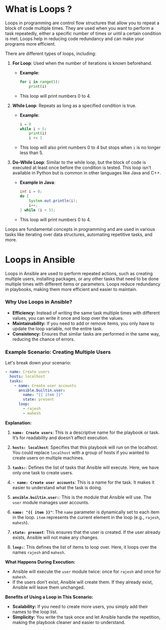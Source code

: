 # What is Loops ?

Loops in programming are control flow structures that allow you to repeat a block of code multiple times. They are used when you want to perform a task repeatedly, either a specific number of times or until a certain condition is met. Loops help in reducing code redundancy and can make your programs more efficient.

There are different types of loops, including:

1. **For Loop**: Used when the number of iterations is known beforehand.
   - **Example**: 
     ```python
     for i in range(5):
         print(i)
     ```
   - This loop will print numbers 0 to 4.

2. **While Loop**: Repeats as long as a specified condition is true.
   - **Example**: 
     ```python
     i = 0
     while i < 5:
         print(i)
         i += 1
     ```
   - This loop will also print numbers 0 to 4 but stops when `i` is no longer less than 5.

3. **Do-While Loop**: Similar to the while loop, but the block of code is executed at least once before the condition is tested. This loop isn't available in Python but is common in other languages like Java and C++.

   - **Example in Java**:
     ```java
     int i = 0;
     do {
         System.out.println(i);
         i++;
     } while (i < 5);
     ```
   - This loop will print numbers 0 to 4.

Loops are fundamental concepts in programming and are used in various tasks like iterating over data structures, automating repetitive tasks, and more.

# Loops in Ansible

Loops in Ansible are used to perform repeated actions, such as creating multiple users, installing packages, or any other tasks that need to be done multiple times with different items or parameters. Loops reduce redundancy in playbooks, making them more efficient and easier to maintain.

### Why Use Loops in Ansible?

- **Efficiency:** Instead of writing the same task multiple times with different values, you can write it once and loop over the values.
- **Maintainability:** If you need to add or remove items, you only have to update the loop variable, not the entire task.
- **Consistency:** Ensures that similar tasks are performed in the same way, reducing the chance of errors.

### Example Scenario: Creating Multiple Users

Let's break down your scenario:

```yaml
- name: Create users
  hosts: localhost
  tasks:
    - name: Create user accounts
      ansible.builtin.user:
        name: "{{ item }}"
        state: present
      loop:
        - rajesh
        - mahesh
```

**Explanation:**

1. **`name: Create users`**: This is a descriptive name for the playbook or task. It’s for readability and doesn’t affect execution.

2. **`hosts: localhost`**: Specifies that this playbook will run on the localhost. You could replace `localhost` with a group of hosts if you wanted to create users on multiple machines.

3. **`tasks:`**: Defines the list of tasks that Ansible will execute. Here, we have only one task to create users.

4. **`- name: Create user accounts`**: This is a name for the task. It makes it easier to understand what the task is doing.

5. **`ansible.builtin.user:`**: This is the module that Ansible will use. The `user` module manages user accounts.

6. **`name: "{{ item }}"`**: The `name` parameter is dynamically set to each item in the loop. `item` represents the current element in the loop (e.g., `rajesh`, `mahesh`).

7. **`state: present`**: This ensures that the user is created. If the user already exists, Ansible will not make any changes.

8. **`loop:`**: This defines the list of items to loop over. Here, it loops over the names `rajesh` and `mahesh`.

**What Happens During Execution:**

- Ansible will execute the `user` module twice: once for `rajesh` and once for `mahesh`.
- If the users don’t exist, Ansible will create them. If they already exist, Ansible will leave them unchanged.

**Benefits of Using a Loop in This Scenario:**

- **Scalability:** If you need to create more users, you simply add their names to the loop list.
- **Simplicity:** You write the task once and let Ansible handle the repetition, making the playbook cleaner and easier to understand.